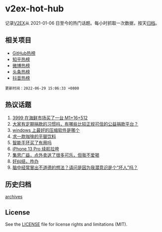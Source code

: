# v2ex-hot-hub

 记录[V2EX](https://www.v2ex.com/)从 2021-01-06 日至今的热门话题。每小时抓取一次数据，按天[归档](archives)。
 
 ## 相关项目

- [GitHub热榜](https://github.com/snaildev/github-hot-hub)
- [知乎热榜](https://github.com/snaildev/zhihu-hot-hub)
- [微博热榜](https://github.com/snaildev/weibo-hot-hub)
- [头条热榜](https://github.com/snaildev/toutiao-hot-hub)
- [抖音热榜](https://github.com/snaildev/douyin-hot-hub)


 `更新时间：2022-06-29 15:06:33 +0800`

## 热议话题

1. [3999 在海鲜市场买了一台 M1+16+512](https://www.v2ex.com/t/862834)
1. [大家有定期捐款的习惯吗，有哪些比较正规可信的公益捐款平台？](https://www.v2ex.com/t/862785)
1. [windows 上最好的压缩软件是哪个](https://www.v2ex.com/t/862733)
1. [求一款咖啡的平替饮料](https://www.v2ex.com/t/862777)
1. [智能手环买了有用吗](https://www.v2ex.com/t/862732)
1. [iPhone 13 Pro 续航拉垮](https://www.v2ex.com/t/862846)
1. [集思广益，点外卖送了很多可乐，但我不爱喝](https://www.v2ex.com/t/862723)
1. [好纠结，咋办](https://www.v2ex.com/t/862781)
1. [脑中经常冒出不道德的想法？请问是因为我潜意识是个“坏人”吗？](https://www.v2ex.com/t/862893)

## 历史归档

[archives](archives)

## License

See the [LICENSE](LICENSE) file for license rights and limitations (MIT).
